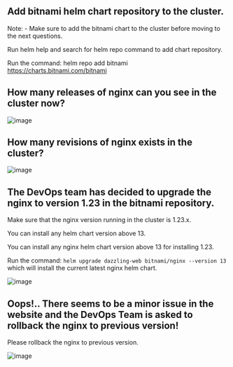 ## Add bitnami helm chart repository to the cluster.



Note: - Make sure to add the bitnami chart to the cluster before moving to the next questions.

Run helm help and search for helm repo command to add chart repository.

Run the command: helm repo add bitnami https://charts.bitnami.com/bitnami

## How many releases of nginx can you see in the cluster now?

![image](https://github.com/Althaf-official/Helm/assets/105126131/32ee8736-6fa5-4424-85d0-f15079273879)

## How many revisions of nginx exists in the cluster?

![image](https://github.com/Althaf-official/Helm/assets/105126131/134e5215-0d7f-49a3-bf60-086b2fa4fef6)

## The DevOps team has decided to upgrade the nginx to version 1.23 in the bitnami repository.


Make sure that the nginx version running in the cluster is 1.23.x.

You can install any helm chart version above 13.

You can install any nginx helm chart version above 13 for installing 1.23.

Run the command: `helm upgrade dazzling-web bitnami/nginx --version 13` which will install the current latest nginx helm chart.

![image](https://github.com/Althaf-official/Helm/assets/105126131/2bd31013-260f-4ec3-a3b4-da287f74e18f)


## Oops!.. There seems to be a minor issue in the website and the DevOps Team is asked to rollback the nginx to previous version!


Please rollback the nginx to previous version.

![image](https://github.com/Althaf-official/Helm/assets/105126131/90c0cddc-a7d8-4ca7-89da-1886a3477461)

